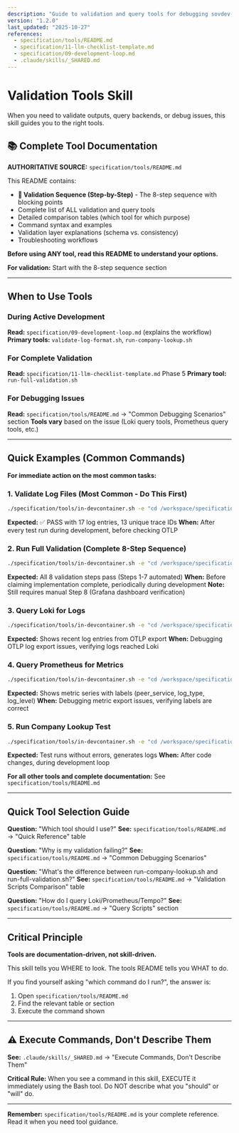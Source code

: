 ```yaml
---
description: "Guide to validation and query tools for debugging sovdev-logger implementations. Directs you to the comprehensive tool documentation and helps select the right tool for your task."
version: "1.2.0"
last_updated: "2025-10-27"
references:
  - specification/tools/README.md
  - specification/11-llm-checklist-template.md
  - specification/09-development-loop.md
  - .claude/skills/_SHARED.md
---
```


# Validation Tools Skill

When you need to validate outputs, query backends, or debug issues, this skill guides you to the right tools.

## 📚 Complete Tool Documentation

**AUTHORITATIVE SOURCE:** `specification/tools/README.md`

This README contains:
- **🔢 Validation Sequence (Step-by-Step)** - The 8-step sequence with blocking points
- Complete list of ALL validation and query tools
- Detailed comparison tables (which tool for which purpose)
- Command syntax and examples
- Validation layer explanations (schema vs. consistency)
- Troubleshooting workflows

**Before using ANY tool, read this README to understand your options.**

**For validation:** Start with the 8-step sequence section

---

## When to Use Tools

### During Active Development
**Read:** `specification/09-development-loop.md` (explains the workflow)
**Primary tools:** `validate-log-format.sh`, `run-company-lookup.sh`

### For Complete Validation
**Read:** `specification/11-llm-checklist-template.md` Phase 5
**Primary tool:** `run-full-validation.sh`

### For Debugging Issues
**Read:** `specification/tools/README.md` → "Common Debugging Scenarios" section
**Tools vary** based on the issue (Loki query tools, Prometheus query tools, etc.)

---

## Quick Examples (Common Commands)

<!-- Commands below duplicated from specification/tools/README.md for immediate LLM execution convenience -->

**For immediate action on the most common tasks:**

### 1. Validate Log Files (Most Common - Do This First)
```bash
./specification/tools/in-devcontainer.sh -e "cd /workspace/specification/tools && ./validate-log-format.sh {language}/test/e2e/company-lookup/logs/dev.log"
```
**Expected:** ✅ PASS with 17 log entries, 13 unique trace IDs
**When:** After every test run during development, before checking OTLP

### 2. Run Full Validation (Complete 8-Step Sequence)
```bash
./specification/tools/in-devcontainer.sh -e "cd /workspace/specification/tools && ./run-full-validation.sh {language}"
```
**Expected:** All 8 validation steps pass (Steps 1-7 automated)
**When:** Before claiming implementation complete, periodically during development
**Note:** Still requires manual Step 8 (Grafana dashboard verification)

### 3. Query Loki for Logs
```bash
./specification/tools/in-devcontainer.sh -e "cd /workspace/specification/tools && ./query-loki.sh 'sovdev-test-company-lookup-{language}'"
```
**Expected:** Shows recent log entries from OTLP export
**When:** Debugging OTLP log export issues, verifying logs reached Loki

### 4. Query Prometheus for Metrics
```bash
./specification/tools/in-devcontainer.sh -e "cd /workspace/specification/tools && ./query-prometheus.sh 'sovdev_operations_total{service_name=~\".*{language}.*\"}'"
```
**Expected:** Shows metric series with labels (peer_service, log_type, log_level)
**When:** Debugging metric export issues, verifying labels are correct

### 5. Run Company Lookup Test
```bash
./specification/tools/in-devcontainer.sh -e "cd /workspace/specification/tools && ./run-company-lookup.sh {language}"
```
**Expected:** Test runs without errors, generates logs
**When:** After code changes, during development loop

**For all other tools and complete documentation:** See `specification/tools/README.md`

---

## Quick Tool Selection Guide

**Question:** "Which tool should I use?"
**See:** `specification/tools/README.md` → "Quick Reference" table

**Question:** "Why is my validation failing?"
**See:** `specification/tools/README.md` → "Common Debugging Scenarios"

**Question:** "What's the difference between run-company-lookup.sh and run-full-validation.sh?"
**See:** `specification/tools/README.md` → "Validation Scripts Comparison" table

**Question:** "How do I query Loki/Prometheus/Tempo?"
**See:** `specification/tools/README.md` → "Query Scripts" section

---

## Critical Principle

**Tools are documentation-driven, not skill-driven.**

This skill tells you WHERE to look. The tools README tells you WHAT to do.

If you find yourself asking "which command do I run?", the answer is:
1. Open `specification/tools/README.md`
2. Find the relevant table or section
3. Execute the command shown

---

## ⚠️ Execute Commands, Don't Describe Them

**See:** `.claude/skills/_SHARED.md` → "Execute Commands, Don't Describe Them"

**Critical Rule:** When you see a command in this skill, EXECUTE it immediately using the Bash tool. Do NOT describe what you "should" or "will" do.

---

**Remember:** `specification/tools/README.md` is your complete reference. Read it when you need tool guidance.
